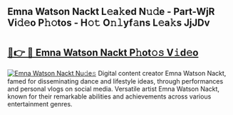 ## Emna Watson Nackt L𝚎a𝚔ed N𝚞𝚍e - Part-WjR Vi𝚍𝚎o P𝚑𝚘tos - H𝚘𝚝 O𝚗𝚕yf𝚊ns L𝚎a𝚔s JjJDv

# <h2><a href="http://kfba77.oniu.top/?m=Emna+Watson+Nackt">🔗👉 🔴 Emna Watson Nackt P𝚑ot𝚘𝚜 V𝚒d𝚎o</a></h2>

[![Emna Watson Nackt Nu𝚍e𝚜](https://i.imgur.com/0qMVB7G.gif)](http://kfba77.oniu.top/?m=Emna+Watson+Nackt)
Digital content creator Emna Watson Nackt, famed for disseminating dance and lifestyle ideas, through performances and personal vlogs on social media. Versatile artist Emna Watson Nackt, known for their remarkable abilities and achievements across various entertainment genres.  
